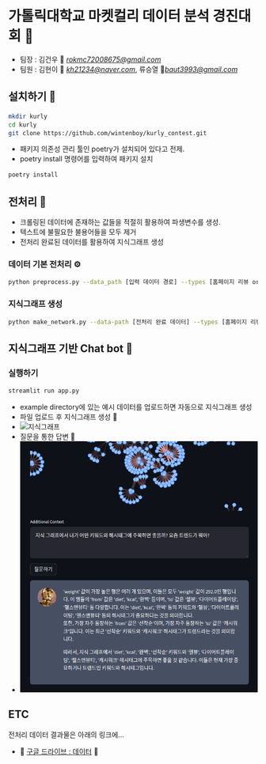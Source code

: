 # 가톨릭대학교 마켓컬리 데이터 분석 경진대회 📣
+ 팀장 : 김건우 📧 *rokmc72008675@gmail.com*
+ 팀원 : 김현이 📧 *kh21234@naver.com*, 류승열 📧*baut3993@gmail.com*
## 설치하기 💽
```bash
mkdir kurly
cd kurly
git clone https://github.com/wintenboy/kurly_contest.git
``` 
+ 패키지 의존성 관리 툴인 poetry가 설치되어 있다고 전제.
+ poetry install 명령어를 입력하여 패키지 설치
```bash
poetry install
```
## 전처리 🔧
+ 크롤링된 데이터에 존재하는 값들을 적절히 활용하여 파생변수를 생성.
+ 텍스트에 불필요한 불용어들을 모두 제거
+ 전처리 완료된 데이터를 활용하여 지식그래프 생성
### 데이터 기본 전처리 ⚙
```bash
python preprocess.py --data_path [입력 데이터 경로] --types [홈페이지 리뷰 or 블로그 포스팅] --output_path [출력 데이터 경로]
```
### 지식그래프 생성
```bash
python make_network.py --data-path [전처리 완료 데이터] --types [홈페이지 리뷰 or 블로그 포스팅] --output_path [지식그래프 데이터 경로]
```

## 지식그래프 기반 Chat bot 🤖
### 실행하기
```bash
streamlit run app.py
```
+ example directory에 있는 예시 데이터를 업로드하면 자동으로 지식그래프 생성 
+ 파일 업로드 후 지식그래프 생성 🎥
+ ![지식그래프](img/beauty_kg.gif)
+ 질문을 통한 답변 🎥
+ ![answer](img/beauty_answer.png)


## ETC
전처리 데이터 결과물은 아래의 링크에...
+ 💽 [구글 드라이브 : 데이터](https://drive.google.com/drive/folders/1I3eW3YMdazzknO3SW2F_bN8bnMZVE4je?usp=sharing) 💽